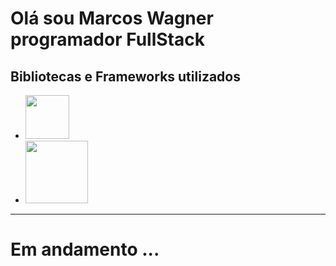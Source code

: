 # Olá sou Marcos Wagner programador FullStack

## Bibliotecas e Frameworks utilizados
- <img src="https://cdn.icon-icons.com/icons2/2699/PNG/512/pocoo_flask_src_logo_icon_168043.png" style="heigth:70px; width:70px;">
- <img src='https://camo.githubusercontent.com/f9cd33eb799f7f613a2ba7bbe31195ee73fed8c8f226a9e75b2685dbe7b57058/68747470733a2f2f63646e2e69636f6e2d69636f6e732e636f6d2f69636f6e73322f323431352f504e472f3531322f646a616e676f5f706c61696e5f6c6f676f5f69636f6e5f3134363535382e706e67' style="heigth:100px; width:100px">
---

# Em andamento ...
